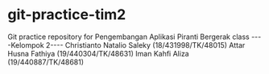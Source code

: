 # git-practice-tim2
Git practice repository for Pengembangan Aplikasi Piranti Bergerak class
----Kelompok 2----
Christianto Natalio Saleky (18/431998/TK/48015)
Attar Husna Fathiya (19/440304/TK/48631)
Iman Kahfi Aliza (19/440887/TK/48681)
